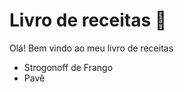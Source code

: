# Livro de receitas :beer:



Olá! Bem vindo ao meu livro de receitas



- Strogonoff de Frango
- Pavê